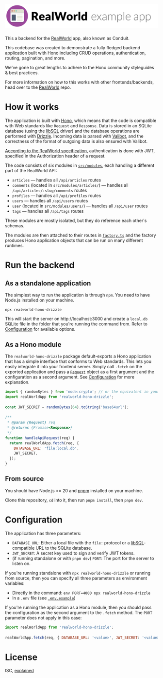 # ![RealWorld Example App](.github/readme-assets/logo.png)

This a backend for the [RealWorld](https://github.com/gothinkster/realworld) app, also known as Conduit.

This codebase was created to demonstrate a fully fledged backend application built with Hono including CRUD operations, authentication, routing, pagination, and more.

We've gone to great lengths to adhere to the Hono community styleguides & best practices.

For more information on how to this works with other frontends/backends, head over to the [RealWorld](https://github.com/gothinkster/realworld) repo.


# How it works

The application is built with [Hono](https://hono.dev), which means that the code is compatible with Web standards like `Request` and `Response`. Data is stored in an SQLite database (using the [libSQL](https://turso.tech/libsql) driver) and the database operations are performed with [Drizzle](https://orm.drizzle.team/). Incoming data is parsed with [Valibot](https://valibot.dev/), and the correctness of the format of outgoing data is also ensured with Valibot.

[According to the RealWorld specification](https://realworld-docs.netlify.app/specifications/backend/endpoints/), authentication is done with JWT, specified in the Authorization header of a request.

The code consists of six modules in [`src/modules`](./src/modules/), each handling a different part of the RealWorld API:

- `articles` — handles all `/api/articles` routes
- `comments` (located in `src/modules/articles/`) — handles all `/api/articles/:slug/comments` routes
- `profiles` — handles all `/api/profiles` routes
- `users` — handles all `/api/users` routes
- `user` (located in `src/modules/users/`) — handles all `/api/user` routes
- `tags` — handles all `/api/tags` routes

These modules are mostly isolated, but they do reference each other's schemas.

The modules are then attached to their routes in [`factory.ts`](./src/factory.ts) and the factory produces Hono application objects that can be run on many different runtimes.

# Run the backend

## As a standalone application

The simplest way to run the application is through `npm`. You need to have Node.js installed on your machine.

```
npx realworld-hono-drizzle
```

This will start the server on http://localhost:3000 and create a `local.db` SQLite file in the folder that you're running the command from. Refer to [Configuration](#configuration) for available options.

## As a Hono module

The `realworld-hono-drizzle` package default-exports a Hono application that has a simple interface that conforms to Web standards. This lets you easily integrate it into your frontend server. Simply call `.fetch` on the exported application and pass a [`Request`](https://developer.mozilla.org/en-US/docs/Web/API/Request) object as a first argument and the configuration as a second argument. See [Configuration](#configuration) for more explanation.

```js
import { randomBytes } from 'node:crypto'; // or the equivalent in your other runtime
import realWorldApp from 'realworld-hono-drizzle';

const JWT_SECRET = randomBytes(64).toString('base64url');

/** 
 * @param {Request} req 
 * @returns {Promise<Response>}
 */
function handleApiRequest(req) {
  return realWorldApp.fetch(req, { 
    DATABASE_URL: 'file:local.db', 
    JWT_SECRET,
  });
}
```

## From source

You should have Node.js >= 20 and [pnpm](https://pnpm.io/) installed on your machine.

Clone this repository, `cd` into it, then run `pnpm install`, then `pnpm dev`.

# Configuration

The application has three parameters:

- `DATABASE_URL`: Either a local file with the `file:` protocol or a [libSQL](https://turso.tech/libsql)-compatible URL to the SQLite database.
- `JWT_SECRET`: A secret key used to sign and verify JWT tokens.
- (if running standalone or with `pnpm dev`) `PORT`: The port for the server to listen on.

If you're running standalone with `npx realworld-hono-drizzle` or running from source, then you can specify all three parameters as environment variables:

- Directly in the command: `env PORT=4000 npx realworld-hono-drizzle`
- In a `.env` file (see [`.env.example`](.env.example))

If you're running the application as a Hono module, then you should pass the configuration as the second argument to the `.fetch` method. The `PORT` parameter does not apply in this case:

```js
import realWorldApp from 'realworld-hono-drizzle';

realWorldApp.fetch(req, { DATABASE_URL: '<value>', JWT_SECRET: '<value>' });
```

# License

ISC, [explained](https://choosealicense.com/licenses/isc/)

